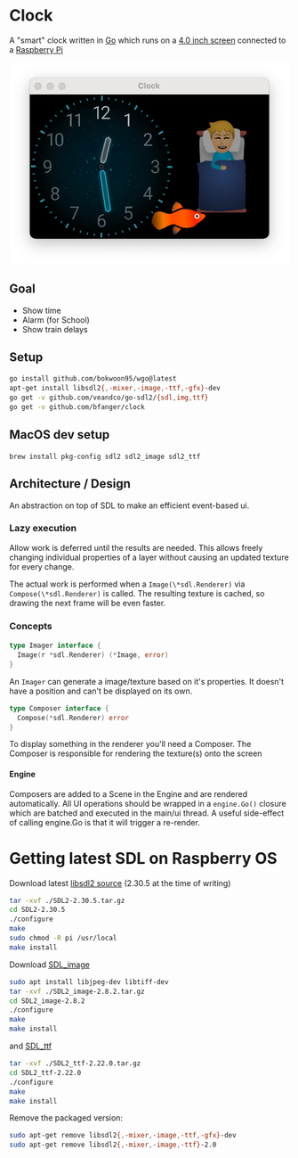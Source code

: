 # Clock

A "smart" clock written in [Go](https://golang.org) which runs on a [4.0 inch screen](https://shop.pimoroni.com/products/hyperpixel-4) connected to a [Raspberry Pi](https://www.raspberrypi.org/)

![Time for feeding the fish and going to bed](./screenshot.png)

## Goal

- Show time
- Alarm (for School)
- Show train delays

## Setup

```sh
go install github.com/bokwoon95/wgo@latest
apt-get install libsdl2{,-mixer,-image,-ttf,-gfx}-dev
go get -v github.com/veandco/go-sdl2/{sdl,img,ttf}
go get -v github.com/bfanger/clock
```

## MacOS dev setup

```
brew install pkg-config sdl2 sdl2_image sdl2_ttf
```

## Architecture / Design

An abstraction on top of SDL to make an efficient event-based ui.

### Lazy execution

Allow work is deferred until the results are needed. This allows freely changing individual properties of a layer without causing an updated texture for every change.

The actual work is performed when a `Image(\*sdl.Renderer)` via `Compose(\*sdl.Renderer)` is called.
The resulting texture is cached, so drawing the next frame will be even faster.

### Concepts

```go
type Imager interface {
  Image(r *sdl.Renderer) (*Image, error)
}
```

An `Imager` can generate a image/texture based on it's properties.
It doesn't have a position and can't be displayed on its own.

```go
type Composer interface {
  Compose(*sdl.Renderer) error
}
```

To display something in the renderer you'll need a Composer.
The Composer is responsible for rendering the texture(s) onto the screen

#### Engine

Composers are added to a Scene in the Engine and are rendered automatically.
All UI operations should be wrapped in a `engine.Go()` closure which are batched and executed in the main/ui thread.
A useful side-effect of calling engine.Go is that it will trigger a re-render.

# Getting latest SDL on Raspberry OS

Download latest [libsdl2 source](https://github.com/libsdl-org/SDL/releases)
(2.30.5 at the time of writing)

```sh
tar -xvf ./SDL2-2.30.5.tar.gz
cd SDL2-2.30.5
./configure
make
sudo chmod -R pi /usr/local
make install
```

Download [SDL_image](https://github.com/libsdl-org/SDL_image/releases)

```sh
sudo apt install libjpeg-dev libtiff-dev
tar -xvf ./SDL2_image-2.8.2.tar.gz
cd SDL2_image-2.8.2
./configure
make
make install
```

and [SDL_ttf](https://github.com/libsdl-org/SDL_ttf/releases)

```sh
tar -xvf ./SDL2_ttf-2.22.0.tar.gz
cd SDL2_ttf-2.22.0
./configure
make
make install
```

Remove the packaged version:

```sh
sudo apt-get remove libsdl2{,-mixer,-image,-ttf,-gfx}-dev
sudo apt-get remove libsdl2{,-mixer,-image,-ttf}-2.0
```

